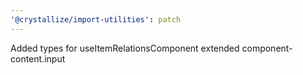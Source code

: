 ```yaml
---
'@crystallize/import-utilities': patch
---
```


Added types for useItemRelationsComponent extended component-content.input
